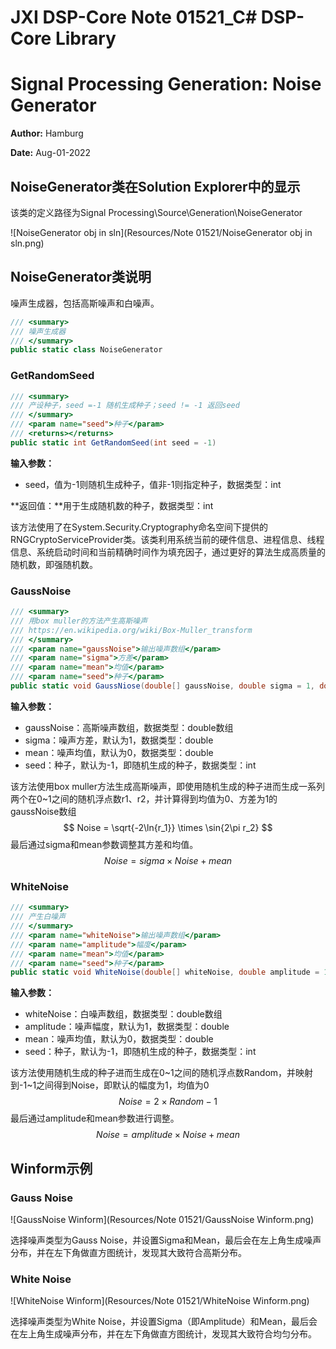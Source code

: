 # JXI DSP-Core Note 01521_C# DSP-Core Library

# Signal Processing Generation: Noise Generator

**Author:** Hamburg

**Date:** Aug-01-2022

## NoiseGenerator类在Solution Explorer中的显示

该类的定义路径为Signal Processing\Source\Generation\NoiseGenerator

![NoiseGenerator obj in sln](Resources/Note 01521/NoiseGenerator obj in sln.png)

## NoiseGenerator类说明

噪声生成器，包括高斯噪声和白噪声。

```c#
/// <summary>
/// 噪声生成器
/// </summary>
public static class NoiseGenerator
```

### GetRandomSeed

```c#
/// <summary>
/// 产设种子，seed =-1 随机生成种子；seed != -1 返回seed
/// </summary>
/// <param name="seed">种子</param>
/// <returns></returns>
public static int GetRandomSeed(int seed = -1)
```

**输入参数：**

* seed，值为-1则随机生成种子，值非-1则指定种子，数据类型：int

**返回值：**用于生成随机数的种子，数据类型：int

该方法使用了在System.Security.Cryptography命名空间下提供的RNGCryptoServiceProvider类。该类利用系统当前的硬件信息、进程信息、线程信息、系统启动时间和当前精确时间作为填充因子，通过更好的算法生成高质量的随机数，即强随机数。

### GaussNoise

```c#
/// <summary>
/// 用box muller的方法产生高斯噪声
/// https://en.wikipedia.org/wiki/Box-Muller_transform
/// </summary>
/// <param name="gaussNoise">输出噪声数组</param>
/// <param name="sigma">方差</param>
/// <param name="mean">均值</param>
/// <param name="seed">种子</param>
public static void GaussNiose(double[] gaussNoise, double sigma = 1, double mean = 0, int seed = -1)
```

**输入参数：**

* gaussNoise：高斯噪声数组，数据类型：double数组
* sigma：噪声方差，默认为1，数据类型：double
* mean：噪声均值，默认为0，数据类型：double
* seed：种子，默认为-1，即随机生成的种子，数据类型：int

该方法使用box muller方法生成高斯噪声，即使用随机生成的种子进而生成一系列两个在0~1之间的随机浮点数r1、r2，并计算得到均值为0、方差为1的gaussNoise数组
$$
Noise = \sqrt{-2\ln{r_1}} \times \sin{2\pi r_2}
$$
最后通过sigma和mean参数调整其方差和均值。
$$
Noise = sigma \times Noise + mean
$$

### WhiteNoise

```c#
/// <summary>
/// 产生白噪声
/// </summary>
/// <param name="whiteNoise">输出噪声数组</param>
/// <param name="amplitude">幅度</param>
/// <param name="mean">均值</param>
/// <param name="seed">种子</param>
public static void WhiteNoise(double[] whiteNoise, double amplitude = 1, double mean = 0, int seed = -1)
```

**输入参数：**

* whiteNoise：白噪声数组，数据类型：double数组
* amplitude：噪声幅度，默认为1，数据类型：double
* mean：噪声均值，默认为0，数据类型：double
* seed：种子，默认为-1，即随机生成的种子，数据类型：int

该方法使用随机生成的种子进而生成在0~1之间的随机浮点数Random，并映射到-1~1之间得到Noise，即默认的幅度为1，均值为0
$$
Noise = 2\times Random - 1
$$
最后通过amplitude和mean参数进行调整。
$$
Noise = amplitude \times Noise + mean
$$

## Winform示例

### Gauss Noise

![GaussNoise Winform](Resources/Note 01521/GaussNoise Winform.png)

选择噪声类型为Gauss Noise，并设置Sigma和Mean，最后会在左上角生成噪声分布，并在左下角做直方图统计，发现其大致符合高斯分布。

### White Noise

![WhiteNoise Winform](Resources/Note 01521/WhiteNoise Winform.png)

选择噪声类型为White Noise，并设置Sigma（即Amplitude）和Mean，最后会在左上角生成噪声分布，并在左下角做直方图统计，发现其大致符合均匀分布。